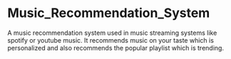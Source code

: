 # Music_Recommendation_System

A music recommendation system used in music streaming systems like spotify or youtube music. It recommends music on your taste which is personalized and also recommends the popular playlist which is trending.
